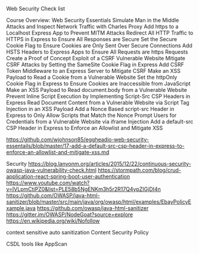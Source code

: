 Web Security Check list

Course Overview: Web Security Essentials
Simulate Man in the Middle Attacks and Inspect Network Traffic with Charles Proxy
Add https to a Localhost Express App to Prevent MITM Attacks
Redirect All HTTP Traffic to HTTPS in Express to Ensure All Responses are Secure
Set the Secure Cookie Flag to Ensure Cookies are Only Sent Over Secure Connections
Add HSTS Headers to Express Apps to Ensure All Requests are https Requests
Create a Proof of Concept Exploit of a CSRF Vulnerable Website
Mitigate CSRF Attacks by Setting the SameSite Cookie Flag in Express
Add CSRF Token Middleware to an Express Server to Mitigate CSRF
Make an XSS Payload to Read a Cookie from a Vulnerable Website
Set the httpOnly Cookie Flag in Express to Ensure Cookies are Inaccessible from JavaScript
Make an XSS Payload to Read document.body from a Vulnerable Website
Prevent Inline Script Execution by Implementing Script-Src CSP Headers in Express
Read Document Content from a Vulnerable Website via Script Tag Injection in an XSS Payload
Add a Nonce Based script-src Header in Express to Only Allow Scripts that Match the Nonce
Prompt Users for Credentials from a Vulnerable Website via iframe Injection
Add a default-src CSP Header in Express to Enforce an Allowlist and Mitigate XSS


https://github.com/wjohnson85/eggheadio-web-security-essentails/blob/master/17-add-a-default-src-csp-header-in-express-to-enforce-an-allowlist-and-mitigate-xss.md

Security
https://blog.lanyonm.org/articles/2015/12/22/continuous-security-owasp-java-vulnerability-check.html
https://stormpath.com/blog/crud-application-react-spring-boot-user-authentication
https://www.youtube.com/watch?v=IVLpmCtiPZ0&list=PLE58b5NgENKm3h5r2R17Q4ypZIGjDI4n
https://github.com/OWASP/java-html-sanitizer/blob/master/src/main/java/org/owasp/html/examples/EbayPolicyExample.java
https://github.com/owasp/java-html-sanitizer
https://gitter.im/OWASP/NodeGoat?source=explore
https://en.wikipedia.org/wiki/Nofollow

context sensitive auto sanitization
Content Security Policy

CSDL tools like AppScan
